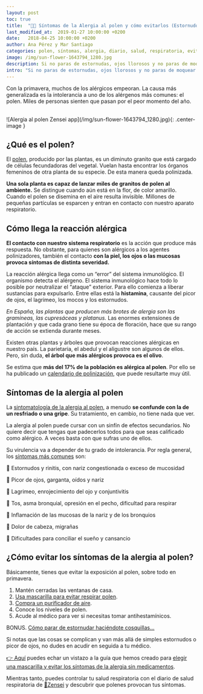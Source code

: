 ```yaml
---
layout: post
toc: true
title:  "🌼🤧 Síntomas de la Alergia al polen y cómo evitarlos (Estornudos, ojos llorosos, mucosidad)"
last_modified_at:  2019-01-27 10:00:00 +0200
date:   2018-04-25 10:00:00 +0200
author: Ana Pérez y Mar Santiago
categories: polen, síntomas, alergia, diario, salud, respiratoria, evitar
image: /img/sun-flower-1643794_1280.jpg
description: Si no paras de estornudas, ojos llorosos y no paras de moquear. Seguro que tienes alergia al polen, también llamado rinitis alérgica. Si estás desesperada porque la alergia al polen no te deja vivir. En este artículo te vamos a contar como evitar los dichosos estornudos, ojos llorros y el moqueo.
intro: "Si no paras de estornudas, ojos llorosos y no paras de moquear. Seguro que tienes alergia al polen, también llamado rinitis alérgica.<br><br>Si estás desesperada porque la alergia al polen no te deja vivir. <br><br>En este artículo te vamos a contar como evitar los dichosos estornudos, ojos llorros y el moqueo.<br><br>Empezamos."
---
```


Con la primavera, muchos de los alérgicos empeoran. La causa más generalizada es la intolerancia a uno de los alérgenos más comunes: el polen. Miles de personas sienten que pasan por el peor momento del año. 

<br>
![Alergia al polen Zensei app](/img/sun-flower-1643794_1280.jpg){: .center-image }
<br>

## **¿Qué es el polen?**

El [polen](https://es.wikipedia.org/wiki/Polen), producido por las plantas, es un diminuto granito que está cargado de células fecundadoras del vegetal. Vuelan hasta encontrar los órganos femeninos de otra planta de su especie. De esta manera queda polinizada.

**Una sola planta es capaz de lanzar miles de granitos de polen al ambiente.** Se distingue cuando aún está en la flor, de color amarillo. Cuando el polen se disemina en el aire resulta invisible. Millones de pequeñas partículas se esparcen y entran en contacto con nuestro aparato respiratorio.

## **Cómo llega la reacción alérgica**

**El contacto con nuestro sistema respiratorio** es la acción que produce más respuesta. No obstante, para quienes son alérgicos a los agentes polinizadores, también el contacto **con la piel, los ojos o las mucosas provoca síntomas de distinta severidad.**

La reacción alérgica llega como un “error” del sistema inmunológico. El organismo detecta el alérgeno. El sistema inmunológico hace todo lo posible por neutralizar el “ataque” exterior. Para ello comienza a liberar sustancias para expulsarlo. Entre ellas está la **histamina**, causante del picor de ojos, el lagrimeo, los mocos y los estornudos.

*En España, las plantas que producen más brotes de alergia son las gramíneas, las cupresáceas y platanus.* Las enormes extensiones de plantación y que cada grano tiene su época de floración, hace que su rango de acción se extienda durante meses.


Existen otras plantas y árboles que provocan reacciones alérgicas en nuestro país. La parietaria, el abedul y el aligustre son algunos de ellos. Pero, sin duda, **el árbol que más alérgicos provoca es el olivo**.

Se estima que **más del 17% de la población es alérgica al polen**. Por ello se ha publicado un [calendario de polinización](http://www.sinomarin.es/documents/1410466/1497307/calendario_polinizacion.pdf/c737b22c-e0e2-4fbc-be52-4e5fd6267fa9), que puede resultarte muy útil.

## **Síntomas de la alergia al polen**

La [sintomatología de la alergia al polen](https://cuidateplus.marca.com/enfermedades/alergias/alergia-al-polen.html), a menudo **se confunde con la de un resfriado o una gripe**. Su tratamiento, en cambio, no tiene nada que ver.

La alergia al polen puede cursar con un sinfín de efectos secundarios. No quiere decir que tengas que padecerlos todos para que seas calificado como alérgico. A veces basta con que sufras uno de ellos.

Su virulencia va a depender de tu grado de intolerancia. Por regla general, los [síntomas más comunes](https://www.normon.es/articulo-blog/alergia-primaveral-sintomas-y-tratamientos) son:

🤧 Estornudos y rinitis, con nariz congestionada o exceso de mucosidad

🤧 Picor de ojos, garganta, oídos y nariz

🤧 Lagrimeo, enrojecimiento del ojo y conjuntivitis

🤧 Tos, asma bronquial, opresión en el pecho, dificultad para respirar

🤧 Inflamación de las mucosas de la nariz y de los bronquios

🤧 Dolor de cabeza, migrañas

🤧 Dificultades para conciliar el sueño y cansancio

## **¿Cómo evitar los síntomas de la alergia al polen?**

Básicamente, tienes que evitar la exposición al polen, sobre todo en primavera.

1. Mantén cerradas las ventanas de casa.
2. [Usa mascarilla para evitar respirar polen](/blog/2018/10/02/mejor-mascarilla-asma-alergia-precio/).
3. [Compra un purificador de aire](/blog/2018/09/28/mejores-purificadores-aire-asma-comprar/).
4. Conoce los niveles de polen.
5. Acude al médico para ver si necesitas tomar antihestamínicos.

BONUS. [Cómo parar de estornudar haciéndote cosquillas...](/blog/2018/06/11/como-detener-un-ataque-de-estornudos/)

Si notas que las cosas se complican y van más allá de simples estornudos o picor de ojos, no dudes en acudir en seguida a tu médico. 

<div class="section-cta">
<a href="/blog/2018/10/02/mejor-mascarilla-asma-alergia-precio/">👉 Aquí</a> puedes echar un vistazo a la guía que hemos creado para <a href="/blog/2018/10/02/mejor-mascarilla-asma-alergia-precio/"><bold>elegir una mascarilla y evitar los síntomas de la alergia sin medicamentos</bold></a>.
</div>

Mientras tanto, puedes controlar tu salud respiratoria con el diario de salud respiratoria de [📱Zensei](https://zenseiapp.com) y descubrir que polenes provocan tus síntomas.
